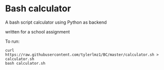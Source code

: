 # Bash calculator

A bash script calculator using Python as backend

written for a school assignment

To run:

```
curl https://raw.githubusercontent.com/tylerlmz1/BC/master/calculator.sh > calculator.sh
bash calculator.sh
```
